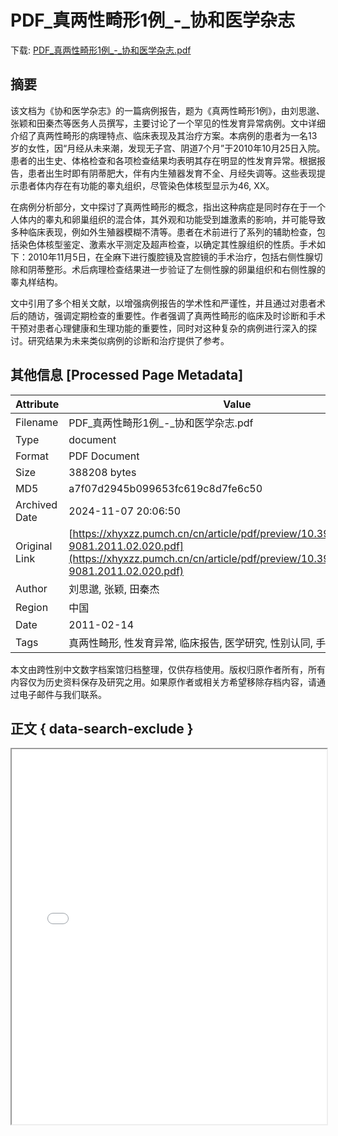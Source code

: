 # PDF_真两性畸形1例_-_协和医学杂志

<!-- tcd_download_link -->
下载: <a href="PDF_真两性畸形1例_-_协和医学杂志.pdf" download>PDF_真两性畸形1例_-_协和医学杂志.pdf</a>
<!-- tcd_download_link_end -->

## 摘要

<!-- tcd_abstract -->
该文档为《协和医学杂志》的一篇病例报告，题为《真两性畸形1例》，由刘思邈、张颖和田秦杰等医务人员撰写，主要讨论了一个罕见的性发育异常病例。文中详细介绍了真两性畸形的病理特点、临床表现及其治疗方案。本病例的患者为一名13岁的女性，因“月经从未来潮，发现无子宫、阴道7个月”于2010年10月25日入院。患者的出生史、体格检查和各项检查结果均表明其存在明显的性发育异常。根据报告，患者出生时即有阴蒂肥大，伴有内生殖器发育不全、月经失调等。这些表现提示患者体内存在有功能的睾丸组织，尽管染色体核型显示为46, XX。

在病例分析部分，文中探讨了真两性畸形的概念，指出这种病症是同时存在于一个人体内的睾丸和卵巢组织的混合体，其外观和功能受到雄激素的影响，并可能导致多种临床表现，例如外生殖器模糊不清等。患者在术前进行了系列的辅助检查，包括染色体核型鉴定、激素水平测定及超声检查，以确定其性腺组织的性质。手术如下：2010年11月5日，在全麻下进行腹腔镜及宫腔镜的手术治疗，包括右侧性腺切除和阴蒂整形。术后病理检查结果进一步验证了左侧性腺的卵巢组织和右侧性腺的睾丸样结构。

文中引用了多个相关文献，以增强病例报告的学术性和严谨性，并且通过对患者术后的随访，强调定期检查的重要性。作者强调了真两性畸形的临床及时诊断和手术干预对患者心理健康和生理功能的重要性，同时对这种复杂的病例进行深入的探讨。研究结果为未来类似病例的诊断和治疗提供了参考。

<!-- tcd_abstract_end -->

## 其他信息 [Processed Page Metadata]

| Attribute       | Value                                  |
|-----------------|----------------------------------------|
| Filename        | PDF_真两性畸形1例_-_协和医学杂志.pdf                             |
| Type            | document                                 |
| Format          | PDF Document                               |
| Size            | 388208 bytes                           |
| MD5             | a7f07d2945b099653fc619c8d7fe6c50                                  |
| Archived Date   | 2024-11-07 20:06:50                             |
| Original Link   | [https://xhyxzz.pumch.cn/cn/article/pdf/preview/10.3969/j.issn.1674-9081.2011.02.020.pdf](https://xhyxzz.pumch.cn/cn/article/pdf/preview/10.3969/j.issn.1674-9081.2011.02.020.pdf)                         |
| Author          | 刘思邈, 张颖, 田秦杰                               |
| Region          | 中国                               |
| Date            | 2011-02-14                                 |
| Tags            | 真两性畸形, 性发育异常, 临床报告, 医学研究, 性别认同, 手术案例, 患者经历                                 |

本文由跨性别中文数字档案馆归档整理，仅供存档使用。版权归原作者所有，所有内容仅为历史资料保存及研究之用。如果原作者或相关方希望移除存档内容，请通过电子邮件与我们联系。

## 正文 { data-search-exclude }

<!-- tcd_main_text -->
<iframe src="../PDF_真两性畸形1例_-_协和医学杂志.pdf" width="100%" height="600px">
    <p>无法显示PDF，请下载查看。</p>
</iframe>
<!-- tcd_main_text_end -->


